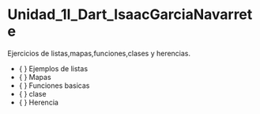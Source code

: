 # Unidad_1I_Dart_IsaacGarciaNavarrete
Ejercicios de listas,mapas,funciones,clases y herencias.
- { } Ejemplos de listas
- { } Mapas
- { } Funciones basicas
- { } clase
- { } Herencia 
